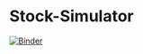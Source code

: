 # Stock-Simulator

[![Binder](https://mybinder.org/badge_logo.svg)](https://mybinder.org/v2/gh/dvvp/Stock-Simulator/HEAD?urlpath=voila%2Frender%2Fstock_simulator.ipynb)